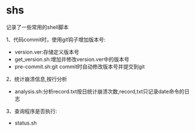 # shs
记录了一些常用的shell脚本

1、代码commit时，使用git钩子增加版本号:

- version.ver:存储定义版本号
- get_version.sh:增加并修改version.ver中的版本号
- pre-commit.sh:git commit时自动修改版本号并提交到git

2、统计崩溃信息,按行分析

- analysis.sh:分析record.txt按日统计崩溃次数,record,txt只记录date命令的日志

3、查询程序是否执行:
- status.sh


